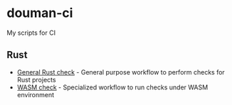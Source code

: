 # douman-ci
My scripts for CI

## Rust

- [General Rust check](.github/workflows/rust.yml) - General purpose workflow to perform checks for Rust projects
- [WASM check](.github/workflows/wasm-rust.yml) - Specialized workflow to run checks under WASM environment
